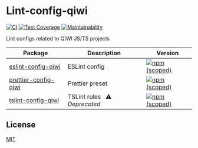 # Lint-config-qiwi
[![CI](https://github.com/qiwi/lint-config-qiwi/workflows/CI/badge.svg)](https://github.com/qiwi/lint-config-qiwi/actions)
[![Test Coverage](https://api.codeclimate.com/v1/badges/8738098b0f0f4825da8b/test_coverage)](https://codeclimate.com/github/qiwi/lint-config-qiwi/test_coverage)
[![Maintainability](https://api.codeclimate.com/v1/badges/8738098b0f0f4825da8b/maintainability)](https://codeclimate.com/github/qiwi/lint-config-qiwi/maintainability)

Lint configs related to QIWI JS/TS projects

| Package                                                 | Description                    | Version                                                                                                                                      |
|---------------------------------------------------------|--------------------------------|----------------------------------------------------------------------------------------------------------------------------------------------|
| [eslint-config-qiwi](./packages/eslint-config-qiwi)     | ESLint config                  | [![npm (scoped)](https://img.shields.io/npm/v/eslint-config-qiwi?label=npm&color=39f)](https://www.npmjs.com/package/eslint-config-qiwi)     |
| [prettier-config-qiwi](./packages/prettier-config-qiwi) | Prettier preset                | [![npm (scoped)](https://img.shields.io/npm/v/prettier-config-qiwi?label=npm&color=39f)](https://www.npmjs.com/package/prettier-config-qiwi) |
| [tslint-config-qiwi](./packages/tslint-config-qiwi)     | TSLint rules   ⚠️ _Deprecated_ | [![npm (scoped)](https://img.shields.io/npm/v/tslint-config-qiwi?label=npm&color=39f)](https://www.npmjs.com/package/tslint-config-qiwi)     |

## License
[MIT](./LICENSE)

